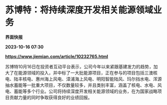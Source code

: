 # 苏博特：将持续深度开发相关能源领域业务
**界面快报**

**2023-10-16 07:30**

**https://www.jiemian.com/article/10232765.html**

苏博特10月16日在投资者互动平台表示，公司今年以来紧跟基建发力的趋势，加大了在能源领域的投入，并中标了一大批能源项目，正在参与的项目包括三澳核电、陆丰核电、惠州海上风电、漳浦海上风电、明阳智能陆风、玛尔挡水电、浑源抽水蓄能等一批重大项目，不仅数量较多，并且类别丰富，涵盖了核电、水电、风电、蓄能等多个行业。公司将持续深度开发相关能源领域的业务，在为国家战略项目贡献力量的同时争取获得良好的业绩回报。
